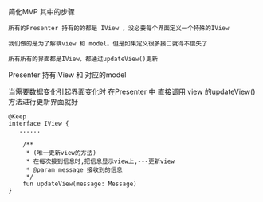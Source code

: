简化MVP 其中的步骤

```
所有的Presenter 持有的的都是 IView ，没必要每个界面定义一个特殊的IView 

我们做的是为了解耦view 和 model。但是如果定义很多接口就得不偿失了

所有所有的界面都是IView，都通过updateView()更新
```

Presenter 持有IView 和 对应的model

当需要数据变化引起界面变化时 在Presenter 中 直接调用 view 的updateView() 方法进行更新界面就好

```
@Keep
interface IView {
   ......

    /**
     * (唯一更新view的方法)
     * 在每次接到信息时,把信息显示view上,---更新view
     * @param message 接收到的信息
     */
    fun updateView(message: Message)
}
```
